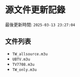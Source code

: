 # 源文件更新記錄

最後更新時間: `2025-03-13 23:27:04`

## 文件列表
- `TW_allsource.m3u`
- `UBTV.m3u`
- `TV7708.m3u`
- `TW_only.m3u`
